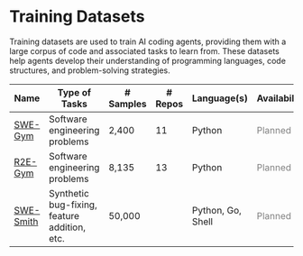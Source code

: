 # Training Datasets

Training datasets are used to train AI coding agents, providing them with a large corpus of code and associated tasks to learn from. These datasets help agents develop their understanding of programming languages, code structures, and problem-solving strategies.

| Name | Type of Tasks | # Samples | # Repos | Language(s) | Availability |
| --- | --- | --- | --- | --- | --- |
| [SWE-Gym](https://github.com/SWE-Gym/SWE-Gym) | Software engineering problems | 2,400 | 11 | Python | <span style="color:grey;">Planned</span> |
| [R2E-Gym](https://github.com/R2E-Gym/R2E-Gym) | Software engineering problems | 8,135 | 13 | Python | <span style="color:grey;">Planned</span> |
| [SWE-Smith](https://github.com/SWE-bench/SWE-smith) | Synthetic bug-fixing, feature addition, etc. | 50,000 | | Python, Go, Shell | <span style="color:grey;">Planned</span> |
